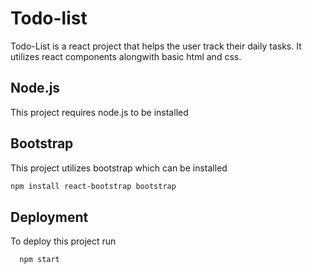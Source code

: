 
# Todo-list

Todo-List is a react project that helps the user track their daily tasks. It utilizes react components alongwith basic html and css.


## Node.js

This project requires node.js to be installed

## Bootstrap

This project utilizes bootstrap which can be installed
```bash
npm install react-bootstrap bootstrap
```

## Deployment
To deploy this project run

```bash
  npm start
```

